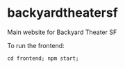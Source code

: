 # backyardtheatersf
Main website for Backyard Theater SF

To run the frontend:
```
cd frontend; npm start;
```

